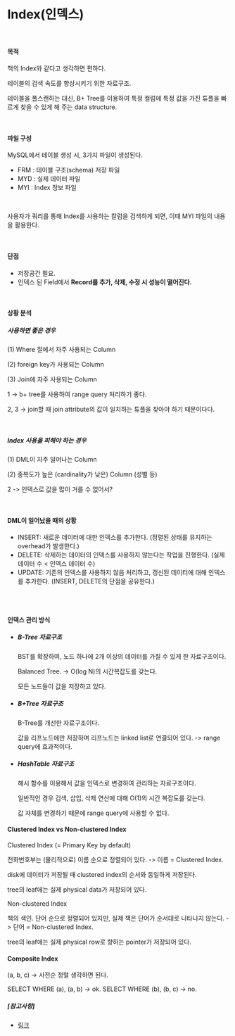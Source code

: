 # Index(인덱스)

<br>

#### 목적

책의 Index와 같다고 생각하면 편하다.

테이블의 검색 속도를 향상시키기 위한 자료구조.

테이블을 풀스캔하는 대신, B+ Tree를 이용하여 특정 컬럼에 특정 값을 가진 튜플을 빠르게 찾을 수 있게 해 주는 data structure.

<br>

#### 파일 구성

MySQL에서 테이블 생성 시, 3가지 파일이 생성된다.

- FRM : 테이블 구조(schema) 저장 파일
- MYD : 실제 데이터 파일
- MYI : Index 정보 파일

<br>

사용자가 쿼리를 통해 Index를 사용하는 칼럼을 검색하게 되면, 이때 MYI 파일의 내용을 활용한다.

<BR>

#### 단점

- 저장공간 필요.
- 인덱스 된 Field에서 **Record를 추가, 삭제, 수정 시 성능이 떨어진다.**

<br>

#### 상황 분석

##### 사용하면 좋은 경우

  (1) Where 절에서 자주 사용되는 Column

  (2) foreign key가 사용되는 Column

  (3) Join에 자주 사용되는 Column

1 -> b+ tree를 사용하여 range query 처리하기 좋다.

2, 3 -> join할 때 join attribute의 값이 일치하는 튜플을 찾아야 하기 때문이다다.

  <br>

##### Index 사용을 피해야 하는 경우

  (1) DML이 자주 일어나는 Column

  (2) 중복도가 높은 (cardinality가 낮은) Column (성별 등)

2 -> 인덱스로 값을 많이 거를 수 없어서?

<br>

#### DML이 일어났을 때의 상황

- INSERT: 새로운 데이터에 대한 인덱스를 추가한다. (정렬된 상태를 유지하는 overhead가 발생한다.)
- DELETE: 삭제하는 데이터의 인덱스를 사용하지 않는다는 작업을 진행한다. (실제 데이터 수 < 인덱스 데이터 수)
- UPDATE: 기존의 인덱스를 사용하지 않음 처리하고, 갱신된 데이터에 대해 인덱스를 추가한다. (INSERT, DELETE의 단점을 공유한다.)

<br>

<br>

#### 인덱스 관리 방식

- ##### B-Tree 자료구조

  BST를 확장하여, 노드 하나에 2개 이상의 데이터를 가질 수 있게 한 자료구조이다.

  Balanced Tree. -> O(log N)의 시간복잡도를 갖는다.

  모든 노드들이 값을 저장하고 있다.

- ##### B+Tree 자료구조

  B-Tree를 개선한 자료구조이다.

  값을 리프노드에만 저장하며 리프노드는 linked list로 연결되어 있다. -> range query에 효과적이다.

- ##### HashTable 자료구조

  해시 함수를 이용해서 값을 인덱스로 변경하여 관리하는 자료구조이다.

  일반적인 경우 검색, 삽입, 삭제 연산에 대해 O(1)의 시간 복잡도를 갖는다.

  값 자체를 변경하기 때문에 range query에 사용할 수 없다.

#### Clustered Index vs Non-clustered Index

Clustered Index (= Primary Key by default)

전화번호부는 (물리적으로) 이름 순으로 정렬되어 있다. -> 이름 = Clustered Index.

disk에 데이터가 저장될 때 clustered index의 순서와 동일하게 저장된다.

tree의 leaf에는 실제 physical data가 저장되어 있다.

Non-clustered Index

책의 색인. 단어 순으로 정렬되어 있지만, 실제 책은 단어가 순서대로 나타나지 않는다. -> 단어 = Non-clustered Index.

tree의 leaf에는 실제 physical row로 향하는 pointer가 저장되어 있다.

#### Composite Index

(a, b, c) -> 사전순 정렬 생각하면 된다.

SELECT WHERE (a), (a, b) -> ok.
SELECT WHERE (b), (b, c) -> no.

##### [참고사항]

- [링크](https://lalwr.blogspot.com/2016/02/db-index.html)
